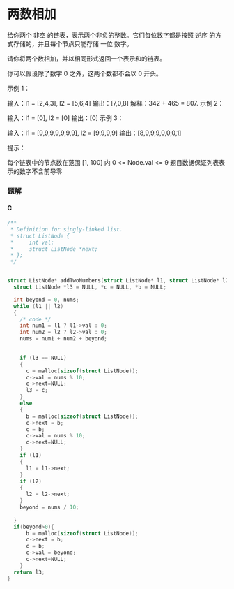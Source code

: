 # 两数相加

给你两个 非空 的链表，表示两个非负的整数。它们每位数字都是按照 逆序 的方式存储的，并且每个节点只能存储 一位 数字。

请你将两个数相加，并以相同形式返回一个表示和的链表。

你可以假设除了数字 0 之外，这两个数都不会以 0 开头。

 

示例 1：


输入：l1 = [2,4,3], l2 = [5,6,4]
输出：[7,0,8]
解释：342 + 465 = 807.
示例 2：

输入：l1 = [0], l2 = [0]
输出：[0]
示例 3：

输入：l1 = [9,9,9,9,9,9,9], l2 = [9,9,9,9]
输出：[8,9,9,9,0,0,0,1]


提示：

每个链表中的节点数在范围 [1, 100] 内
0 <= Node.val <= 9
题目数据保证列表表示的数字不含前导零

### 题解

#### C

```c
/**
 * Definition for singly-linked list.
 * struct ListNode {
 *     int val;
 *     struct ListNode *next;
 * };
 */


struct ListNode* addTwoNumbers(struct ListNode* l1, struct ListNode* l2){
  struct ListNode *l3 = NULL, *c = NULL, *b = NULL;

  int beyond = 0, nums;
  while (l1 || l2)
  {
    /* code */
    int num1 = l1 ? l1->val : 0;
    int num2 = l2 ? l2->val : 0;
    nums = num1 + num2 + beyond;
   

    if (l3 == NULL)
    {
      c = malloc(sizeof(struct ListNode));
      c->val = nums % 10;
      c->next=NULL;
      l3 = c;
    }
    else
    {
      b = malloc(sizeof(struct ListNode));
      c->next = b;
      c = b;
      c->val = nums % 10;
      c->next=NULL;
    }
    if (l1)
    {
      l1 = l1->next;
    }
    if (l2)
    {
      l2 = l2->next;
    }
    beyond = nums / 10;
    
  }
  if(beyond>0){
      b = malloc(sizeof(struct ListNode));
      c->next = b;
      c = b;
      c->val = beyond;
      c->next=NULL;
    }
  return l3;
}
```

